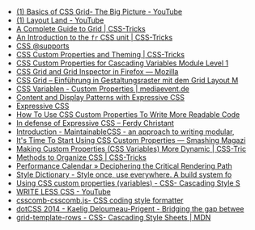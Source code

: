 * [(1) Basics of CSS Grid- The Big Picture - YouTube][]
* [(1) Layout Land - YouTube][]
* [A Complete Guide to Grid | CSS-Tricks][]
* [An Introduction to the `fr` CSS unit | CSS-Tricks][]
* [CSS @supports][]
* [CSS Custom Properties and Theming | CSS-Tricks][]
* [CSS Custom Properties for Cascading Variables Module Level 1][]
* [CSS Grid and Grid Inspector in Firefox — Mozilla][]
* [CSS Grid – Einführung in Gestaltungsraster mit dem Grid Layout M][]
* [CSS Variablen - Custom Properties | mediaevent.de][]
* [Content and Display Patterns with Expressive CSS][]
* [Expressive CSS][]
* [How To Use CSS Custom Properties To Write More Readable Code][]
* [In defense of Expressive CSS – Ferdy Christant][]
* [Introduction - MaintainableCSS - an approach to writing modular,][]
* [It's Time To Start Using CSS Custom Properties — Smashing Magazi][]
* [Making Custom Properties (CSS Variables) More Dynamic | CSS-Tric][]
* [Methods to Organize CSS | CSS-Tricks][]
* [Performance Calendar » Deciphering the Critical Rendering Path][]
* [Style Dictionary - Style once, use everywhere. A build system fo][]
* [Using CSS custom properties (variables) - CSS- Cascading Style S][]
* [WRITE LESS CSS - YouTube][]
* [csscomb-csscomb.js- CSS coding style formatter][]
* [dotCSS 2014 - Kaelig Deloumeau-Prigent - Bridging the gap betwee][]
* [grid-template-rows - CSS- Cascading Style Sheets | MDN][]

[(1) Basics of CSS Grid- The Big Picture - YouTube]: https://www.youtube.com/watch?v=FEnRpy9Xfes
[(1) Layout Land - YouTube]: https://www.youtube.com/channel/UC7TizprGknbDalbHplROtag
[A Complete Guide to Grid | CSS-Tricks]: https://css-tricks.com/snippets/css/complete-guide-grid/
[An Introduction to the `fr` CSS unit | CSS-Tricks]: https://css-tricks.com/introduction-fr-css-unit/
[CSS @supports]: https://davidwalsh.name/css-supports
[CSS Custom Properties and Theming | CSS-Tricks]: https://css-tricks.com/css-custom-properties-theming/
[CSS Custom Properties for Cascading Variables Module Level 1]: https://drafts.csswg.org/css-variables/#defining-variables
[CSS Grid and Grid Inspector in Firefox — Mozilla]: https://www.mozilla.org/en-US/developer/css-grid/
[CSS Grid – Einführung in Gestaltungsraster mit dem Grid Layout M]: https://blog.kulturbanause.de/2013/12/css-grid-layout-module/
[CSS Variablen - Custom Properties | mediaevent.de]: https://www.mediaevent.de/css/variable.html
[Content and Display Patterns with Expressive CSS]: http://johnpolacek.com/content-display-patterns/
[Expressive CSS]: http://johnpolacek.github.io/expressive-css/
[How To Use CSS Custom Properties To Write More Readable Code]: https://vanseodesign.com/css/custom-properties-and-readability/
[In defense of Expressive CSS – Ferdy Christant]: https://ferdychristant.com/in-defense-of-expressive-css-5d44862d5c56
[Introduction - MaintainableCSS - an approach to writing modular,]: https://maintainablecss.com/chapters/introduction/
[It's Time To Start Using CSS Custom Properties — Smashing Magazi]: https://www.smashingmagazine.com/2017/04/start-using-css-custom-properties/
[Making Custom Properties (CSS Variables) More Dynamic | CSS-Tric]: https://css-tricks.com/making-custom-properties-css-variables-dynamic/
[Methods to Organize CSS | CSS-Tricks]: https://css-tricks.com/methods-organize-css/
[Performance Calendar » Deciphering the Critical Rendering Path]: https://calendar.perfplanet.com/2012/deciphering-the-critical-rendering-path/
[Style Dictionary - Style once, use everywhere. A build system fo]: https://amzn.github.io/style-dictionary/#/?id=style-dictionary
[Using CSS custom properties (variables) - CSS- Cascading Style S]: https://developer.mozilla.org/en-US/docs/Web/CSS/Using_CSS_variables
[WRITE LESS CSS - YouTube]: https://www.youtube.com/watch?v=y2j6r5V67bY
[csscomb-csscomb.js- CSS coding style formatter]: https://github.com/csscomb/csscomb.js
[dotCSS 2014 - Kaelig Deloumeau-Prigent - Bridging the gap betwee]: https://www.youtube.com/watch?v=ciG-A_1FyVg
[grid-template-rows - CSS- Cascading Style Sheets | MDN]: https://developer.mozilla.org/en-US/docs/Web/CSS/grid-template-rows

